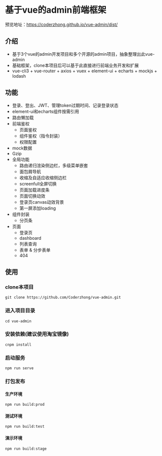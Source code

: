 # 基于vue的admin前端框架

预览地址：https://coderzhong.github.io/vue-admin/dist/

## 介绍
- 基于3个vue的admin开发项目和多个开源的admin项目，抽象整理出此vue-admin
- 基础框架，clone本项目后可以基于此直接进行前端业务开发和扩展
- vue-cli3 + vue-router + axios + vuex + element-ui + echarts + mockjs + lodash

## 功能
- 登录、登出、JWT、管理token过期时间、记录登录状态
- element-ui和echarts组件按需引用
- 路由懒加载
- 前端鉴权
    - 页面鉴权
    - 组件鉴权（指令封装）
    - 权限配置
- mock数据
- Gzip
- 全局功能
    - 路由递归渲染侧边栏，多级菜单嵌套
    - 面包屑导航
    - 收缩及自适应收缩侧边栏
    - screenfull全屏切换
    - 页面加载进度条
    - 页面切换动效
    - 登录页canvas动效背景
    - 第一屏添加loading
- 组件封装
    - 分页条
- 页面
    - 登录页
    - dashboard
    - 列表查询
    - 表单 & 分步表单
    - 404

## 使用
### clone本项目
```
git clone https://github.com/Coderzhong/vue-admin.git
```
### 进入项目目录

```
cd vue-admin
```
### 安装依赖(建议使用淘宝镜像)
```
cnpm install
```

### 启动服务
```
npm run serve
```

### 打包发布
#### 生产环境
```
npm run build:prod
```
#### 测试环境
```
npm run build:test
```
#### 演示环境
```
npm run build:stage
```
